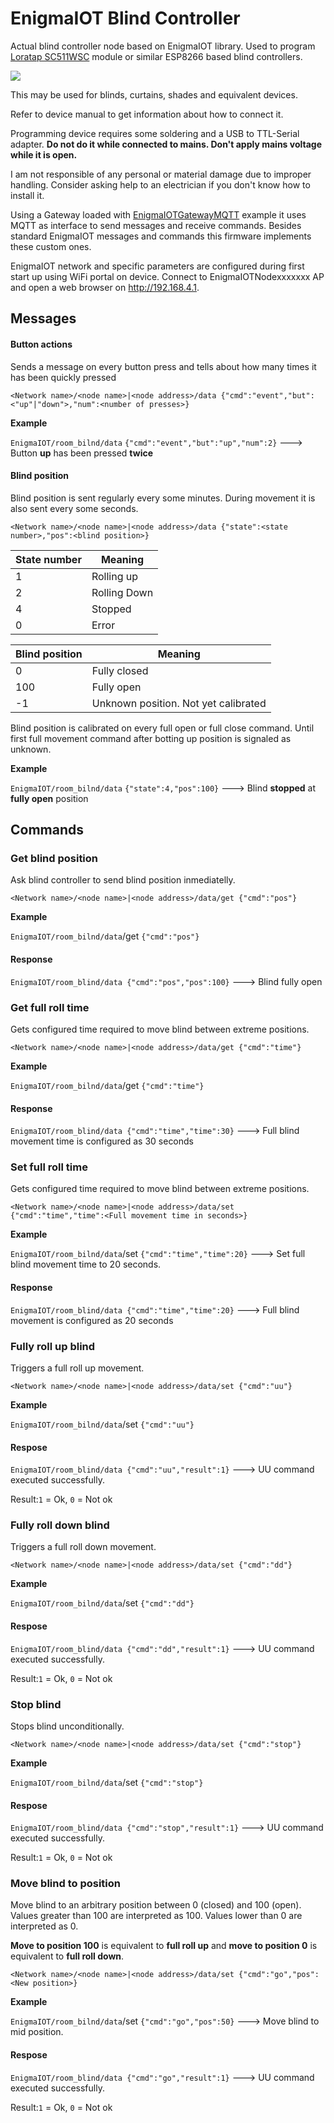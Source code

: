 # EnigmaIOT Blind Controller

Actual blind controller node based on EnigmaIOT library. Used to program [Loratap SC511WSC](https://www.loratap.com/sc500w-v2-p0108.html) module or similar ESP8266 based blind controllers.

![](https://www.loratap.com/u_file/2003/products/25/47ef90344e.jpg.640x640.jpg)

This may be used for blinds, curtains, shades and equivalent devices.

Refer to device manual to get information about how to connect it.

Programming device requires some soldering and a USB to TTL-Serial adapter. **Do not do it while connected to mains. Don't apply mains voltage while it is open.**

I am not responsible of any personal or material damage due to improper handling. Consider asking help to an electrician if you don't know how to install it.

Using a Gateway loaded with [EnigmaIOTGatewayMQTT](https://github.com/gmag11/EnigmaIOT/tree/master/examples/EnigmaIOTGatewayMQTT) example it uses MQTT as interface to send messages and receive commands. Besides standard EnigmaIOT messages and commands this firmware implements these custom ones.

EnigmaIOT network and specific parameters are configured during first start up using WiFi portal on device. Connect to EnigmaIOTNodexxxxxxx AP and open a web browser on http://192.168.4.1.

## Messages

#### Button actions

Sends a message on every button press and tells about how many times it has been quickly pressed

```
<Network name>/<node name>|<node address>/data {"cmd":"event","but":<"up"|"down">,"num":<number of presses>}
```

**Example**

`EnigmaIOT/room_bilnd/data`		`{"cmd":"event","but":"up","num":2}`  ---> Button **up** has been pressed **twice**

#### Blind position

Blind position is sent regularly every some minutes. During movement it is also sent every some seconds.

```
<Network name>/<node name>|<node address>/data {"state":<state number>,"pos":<blind position>}
```

| State number | Meaning      |
| ------------ | ------------ |
| 1            | Rolling up   |
| 2            | Rolling Down |
| 4            | Stopped      |
| 0            | Error        |



| Blind position | Meaning                              |
| -------------- | ------------------------------------ |
| 0              | Fully closed                         |
| 100            | Fully open                           |
| -1             | Unknown position. Not yet calibrated |

Blind position is calibrated on every full open or full close command. Until first full movement command after botting up position is signaled as unknown.

**Example**

`EnigmaIOT/room_bilnd/data`		`{"state":4,"pos":100}`  ---> Blind **stopped** at **fully open** position

## Commands

### Get blind position

Ask blind controller to send blind position inmediatelly.

```
<Network name>/<node name>|<node address>/data/get {"cmd":"pos"}
```

**Example**

`EnigmaIOT/room_bilnd/data`/get		`{"cmd":"pos"}` 

#### Response

`EnigmaIOT/room_blind/data {"cmd":"pos","pos":100}` --->  Blind fully open

### Get full roll time

Gets configured time required to move blind between extreme positions.

```
<Network name>/<node name>|<node address>/data/get {"cmd":"time"}
```

**Example**

`EnigmaIOT/room_bilnd/data`/get		`{"cmd":"time"}` 

#### Response

`EnigmaIOT/room_blind/data {"cmd":"time","time":30}` --->  Full blind movement time is configured as 30 seconds

### Set full roll time

Gets configured time required to move blind between extreme positions.

```
<Network name>/<node name>|<node address>/data/set {"cmd":"time","time":<Full movement time in seconds>}
```

**Example**

`EnigmaIOT/room_bilnd/data`/set		`{"cmd":"time","time":20}`  ---> Set full blind movement time to 20 seconds.

#### Response

`EnigmaIOT/room_blind/data {"cmd":"time","time":20}` --->  Full blind movement is configured as 20 seconds

### Fully roll up blind

Triggers a full roll up movement.

```
<Network name>/<node name>|<node address>/data/set {"cmd":"uu"}
```

**Example**

`EnigmaIOT/room_bilnd/data`/set		`{"cmd":"uu"}` 

#### Respose

`EnigmaIOT/room_blind/data {"cmd":"uu","result":1}` --->  UU command executed successfully. 

Result:`1` = Ok, `0` = Not ok

### Fully roll down blind

Triggers a full roll down movement.

```
<Network name>/<node name>|<node address>/data/set {"cmd":"dd"}
```

**Example**

`EnigmaIOT/room_bilnd/data`/set		`{"cmd":"dd"}` 

#### Respose

`EnigmaIOT/room_blind/data {"cmd":"dd","result":1}` --->  UU command executed successfully. 

Result:`1` = Ok, `0` = Not ok

### Stop blind

Stops blind unconditionally.

```
<Network name>/<node name>|<node address>/data/set {"cmd":"stop"}
```

**Example**

`EnigmaIOT/room_bilnd/data`/set		`{"cmd":"stop"}` 

#### Respose

`EnigmaIOT/room_blind/data {"cmd":"stop","result":1}` --->  UU command executed successfully. 

Result:`1` = Ok, `0` = Not ok

### Move blind to position

Move blind to an arbitrary position between 0 (closed) and 100 (open). Values greater than 100 are interpreted as 100. Values lower than 0 are interpreted as 0.

**Move to position 100** is equivalent to **full roll up** and **move to position 0** is equivalent to **full roll down**.

```
<Network name>/<node name>|<node address>/data/set {"cmd":"go","pos":<New position>}
```

**Example**

`EnigmaIOT/room_bilnd/data`/set		`{"cmd":"go","pos":50}` ---> Move blind to mid position.

#### Respose

`EnigmaIOT/room_blind/data {"cmd":"go","result":1}` --->  UU command executed successfully. 

Result:`1` = Ok, `0` = Not ok

